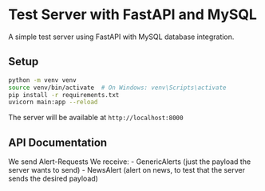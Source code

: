 # Test Server with FastAPI and MySQL

A simple test server using FastAPI with MySQL database integration.

## Setup

```bash
python -m venv venv
source venv/bin/activate  # On Windows: venv\Scripts\activate
pip install -r requirements.txt
uvicorn main:app --reload
```

The server will be available at `http://localhost:8000`

## API Documentation

We send Alert-Requests
We receive:
    - GenericAlerts (just the payload the server wants to send)
    - NewsAlert (alert on news, to test that the server sends the desired payload)